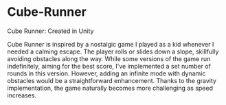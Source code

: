 # Cube-Runner
 Cube Runner: Created in Unity

Cube Runner is inspired by a nostalgic game I played as a kid whenever I needed a calming escape. The player rolls or slides down a slope, skillfully avoiding obstacles along the way. While some versions of the game run indefinitely, aiming for the best score, I've implemented a set number of rounds in this version. However, adding an infinite mode with dynamic obstacles would be a straightforward enhancement. Thanks to the gravity implementation, the game naturally becomes more challenging as speed increases.
